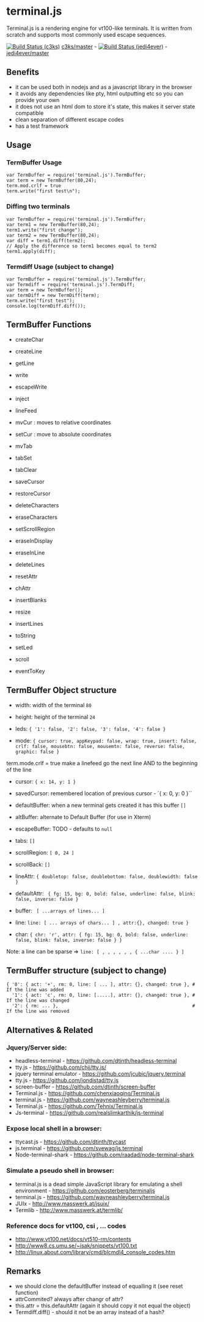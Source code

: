 # terminal.js

Terminal.js is a rendering engine for vt100-like terminals.
It is written from scratch and supports most commonly used escape sequences.

[![Build Status (c3ks)](https://travis-ci.org/jedi4ever/terminal.js.png?branch=master)](https://travis-ci.org/cs3ks/terminal.js) [c3ks/master](https://github.com/c3ks/terminal.js) - [![Build Status (jedi4ever)](https://travis-ci.org/jedi4ever/terminal.js.png?branch=master)](https://travis-ci.org/jedi4ever/terminal.js) - [jedi4ever/master](https://github.com/jedi4ever/terminal.js)

## Benefits

- it can be used both in nodejs and as a javascript library in the browser
- it avoids any dependencies like pty, html outputting etc so you can provide your own
- it does not use an html dom to store it's state, this makes it server state compatible
- clean separation of different escape codes
- has a test framework

## Usage
### TermBuffer Usage

    var TermBuffer = require('terminal.js').TermBuffer;
    var term = new TermBuffer(80,24);
    term.mod.crlf = true
    term.write("first test\n");

### Diffing two terminals

    var TermBuffer = require('terminal.js').TermBuffer;
    var term1 = new TermBuffer(80,24);
    term1.write("first change");
    var term2 = new TermBuffer(80,24);
    var diff = term1.diff(term2);
    // Apply the difference so term1 becomes equal to term2
    term1.apply(diff);

### Termdiff Usage (subject to change)

    var TermBuffer = require('terminal.js').TermBuffer;
    var Termdiff = require('terminal.js').TermDiff;
    var term = new TermBuffer();
    var termDiff = new TermDiff(term);
    term.write("first test");
    console.log(termDiff.diff());

## TermBuffer Functions

- createChar
- createLine
- getLine

- write
- escapeWrite
- inject
- lineFeed
- mvCur : moves to relative coordinates
- setCur : move to absolute coordinates
- mvTab
- tabSet
- tabClear
- saveCursor
- restoreCursor
- deleteCharacters
- eraseCharacters
- setScrollRegion
- eraseInDisplay
- eraseInLine
- deleteLines
- resetAttr
- chAttr
- insertBlanks
- resize
- insertLines
- toString
- setLed
- scroll
- eventToKey


## TermBuffer Object structure

- width: width of the terminal ``80``
- height: height of the terminal ``24``

- leds: ``{ '1': false, '2': false, '3': false, '4': false }``
- mode: ``{ cursor: true, appKeypad: false, wrap: true, insert: false, crlf: false, mousebtn: false, mousemtn: false, reverse: false, graphic: false }``

term.mode.crlf = true make a linefeed go the next line AND to the beginning of the line

- cursor: ``{ x: 14, y: 1 }``
- savedCursor: remembered location of previous cursor - `{ x: 0, y: 0 }``

- defaultBuffer: when a new terminal gets created it has this buffer ``[]``
- altBuffer: alternate to Default Buffer (for use in Xterm)
- escapeBuffer: TODO - defaults to ``null``

- tabs: ``[]``
- scrollRegion: ``[ 0, 24 ]``
- scrollBack: ``[]``

- lineAttr: ``{ doubletop: false, doublebottom: false, doublewidth: false }``
- defaultAttr: `` { fg: 15, bg: 0, bold: false, underline: false, blink: false, inverse: false }``

- buffer: `` [ ...arrays of lines... ]``
- line: ``line: [ ... arrays of chars... ] , attr:{}, changed: true }``
- char: ``{ chr: 'r', attr: { fg: 15, bg: 0, bold: false, underline: false, blink: false, inverse: false } }``

Note: a line can be sparse => ``line: [ , , , , , , { ...char .... } ]``

## TermBuffer structure (subject to change)

    { '0': { act: '+', rm: 0, line: [ ... ], attr: {}, changed: true }, # If the line was added
      '1': { act: 'c', rm: 0, line: [.....], attr: {}, changed: true }, # If the line was changed
      '2': { rm: ... },                                                 # If the line was removed

## Alternatives & Related
### Jquery/Server side:

- headless-terminal - <https://github.com/dtinth/headless-terminal>
- tty.js - <https://github.com/chjj/tty.js/> 
- jquery terminal emulator  - <https://github.com/jcubic/jquery.terminal>
- tty.js - <https://github.com/jondistad/tty.js>
- screen-buffer - <https://github.com/dtinth/screen-buffer>
- Terminal.js - <https://github.com/chenxiaoqino/Terminal.js>
- terminal.js - <https://github.com/wayneashleyberry/terminal.js>
- Terminal.js - <https://github.com/Tehnix/Terminal.js>
- Js-terminal - <https://github.com/realslimkarthik/js-terminal>

### Expose local shell in a browser:

- ttycast.js - <https://github.com/dtinth/ttycast>
- js.terminal - <https://github.com/svewag/js.terminal>
- Node-terminal-shark - <https://github.com/raadad/node-terminal-shark>

### Simulate a pseudo shell in browser:

- terminal.js is a dead simple JavaScript library for emulating a shell environment - <https://github.com/eosterberg/terminaljs>
- terminal.js - <https://github.com/wayneashleyberry/terminal.js>
- JUIx - <http://www.masswerk.at/jsuix/>
- Termlib - <http://www.masswerk.at/termlib/>

### Reference docs for vt100, csi , ... codes

- <http://www.vt100.net/docs/vt510-rm/contents>
- <http://www8.cs.umu.se/~isak/snippets/vt100.txt>
- <http://linux.about.com/library/cmd/blcmdl4_console_codes.htm>

## Remarks

- we should clone the defaultBuffer instead of equalling it (see reset function)
- attrCommited? always after changr of attr?
- this.attr = this.defaultAttr (again it should copy it not equal the object)
- Termdiff.diff() - should it not be an array instead of a hash?
